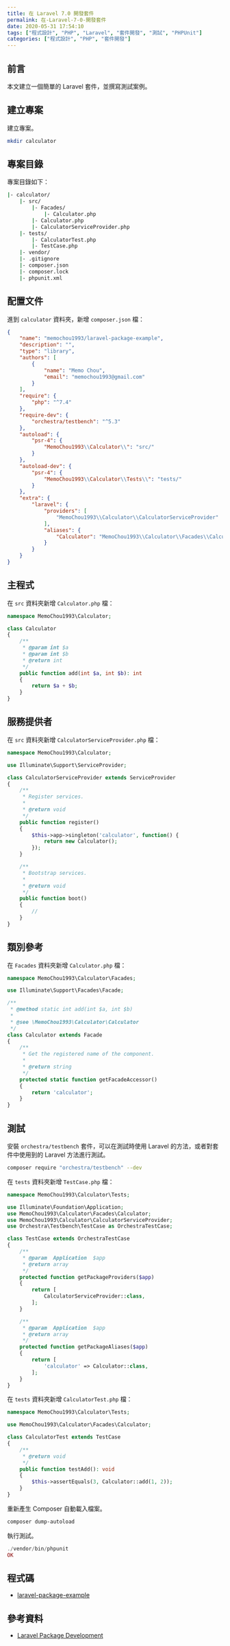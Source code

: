 ```yaml
---
title: 在 Laravel 7.0 開發套件
permalink: 在-Laravel-7-0-開發套件
date: 2020-05-31 17:54:10
tags: ["程式設計", "PHP", "Laravel", "套件開發", "測試", "PHPUnit"]
categories: ["程式設計", "PHP", "套件開發"]
---
```


## 前言

本文建立一個簡單的 Laravel 套件，並撰寫測試案例。

## 建立專案

建立專案。

```BASH
mkdir calculator
```

## 專案目錄

專案目錄如下：

```BASH
|- calculator/
    |- src/
        |- Facades/
            |- Calculator.php
        |- Calculator.php
        |- CalculatorServiceProvider.php
    |- tests/
        |- CalculatorTest.php
        |- TestCase.php
    |- vendor/
    |- .gitignore
    |- composer.json
    |- composer.lock
    |- phpunit.xml
```

## 配置文件

進到 `calculator` 資料夾，新增 `composer.json` 檔：

```JSON
{
    "name": "memochou1993/laravel-package-example",
    "description": "",
    "type": "library",
    "authors": [
        {
            "name": "Memo Chou",
            "email": "memochou1993@gmail.com"
        }
    ],
    "require": {
        "php": "^7.4"
    },
    "require-dev": {
        "orchestra/testbench": "^5.3"
    },
    "autoload": {
        "psr-4": {
            "MemoChou1993\\Calculator\\": "src/"
        }
    },
    "autoload-dev": {
        "psr-4": {
            "MemoChou1993\\Calculator\\Tests\\": "tests/"
        }
    },
    "extra": {
        "laravel": {
            "providers": [
                "MemoChou1993\\Calculator\\CalculatorServiceProvider"
            ],
            "aliases": {
                "Calculator": "MemoChou1993\\Calculator\\Facades\\Calculator"
            }
        }
    }
}
```

## 主程式

在 `src` 資料夾新增 `Calculator.php` 檔：

```PHP
namespace MemoChou1993\Calculator;

class Calculator
{
    /**
     * @param int $a
     * @param int $b
     * @return int
     */
    public function add(int $a, int $b): int
    {
        return $a + $b;
    }
}
```

## 服務提供者

在 `src` 資料夾新增 `CalculatorServiceProvider.php` 檔：

```PHP
namespace MemoChou1993\Calculator;

use Illuminate\Support\ServiceProvider;

class CalculatorServiceProvider extends ServiceProvider
{
    /**
     * Register services.
     *
     * @return void
     */
    public function register()
    {
        $this->app->singleton('calculator', function() {
            return new Calculator();
        });
    }

    /**
     * Bootstrap services.
     *
     * @return void
     */
    public function boot()
    {
        //
    }
}
```

## 類別參考

在 `Facades` 資料夾新增 `Calculator.php` 檔：

```PHP
namespace MemoChou1993\Calculator\Facades;

use Illuminate\Support\Facades\Facade;

/**
 * @method static int add(int $a, int $b)
 *
 * @see \MemoChou1993\Calculator\Calculator
 */
class Calculator extends Facade
{
    /**
     * Get the registered name of the component.
     *
     * @return string
     */
    protected static function getFacadeAccessor()
    {
        return 'calculator';
    }
}
```

## 測試

安裝 `orchestra/testbench` 套件，可以在測試時使用 Laravel 的方法，或者對套件中使用到的 Laravel 方法進行測試。

```BASH
composer require "orchestra/testbench" --dev
```

在 `tests` 資料夾新增 `TestCase.php` 檔：

```PHP
namespace MemoChou1993\Calculator\Tests;

use Illuminate\Foundation\Application;
use MemoChou1993\Calculator\Facades\Calculator;
use MemoChou1993\Calculator\CalculatorServiceProvider;
use Orchestra\Testbench\TestCase as OrchestraTestCase;

class TestCase extends OrchestraTestCase
{
    /**
     * @param  Application  $app
     * @return array
     */
    protected function getPackageProviders($app)
    {
        return [
            CalculatorServiceProvider::class,
        ];
    }

    /**
     * @param  Application  $app
     * @return array
     */
    protected function getPackageAliases($app)
    {
        return [
            'calculator' => Calculator::class,
        ];
    }
}
```

在 `tests` 資料夾新增 `CalculatorTest.php` 檔：

```PHP
namespace MemoChou1993\Calculator\Tests;

use MemoChou1993\Calculator\Facades\Calculator;

class CalculatorTest extends TestCase
{
    /**
     * @return void
     */
    public function testAdd(): void
    {
        $this->assertEquals(3, Calculator::add(1, 2));
    }
}
```

重新產生 Composer 自動載入檔案。

```BASH
composer dump-autoload
```

執行測試。

```PHP
./vendor/bin/phpunit
OK
```

## 程式碼

- [laravel-package-example](https://github.com/memochou1993/laravel-package-example)

## 參考資料

- [Laravel Package Development](https://laravel.com/docs/master/packages)

